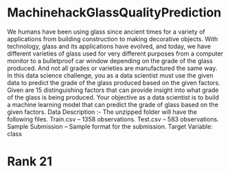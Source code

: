 # MachinehackGlassQualityPrediction
We humans have been using glass since ancient times for a variety of applications from building construction to making decorative objects. With technology, glass and its applications have evolved, and today, we have different varieties of glass used for very different purposes from a computer monitor to a bulletproof car window depending on the grade of the glass produced. And not all grades or varieties are manufactured the same way. In this data science challenge, you as a data scientist must use the given data to predict the grade of the glass produced based on the given factors.  Given are 15 distinguishing factors that can provide insight into what grade of the glass is being produced. Your objective as a data scientist is to build a machine learning model that can predict the grade of glass based on the given factors.  Data Description :- The unzipped folder will have the following files.  Train.csv – 1358 observations. Test.csv – 583 observations. Sample Submission – Sample format for the submission. Target Variable: class


# Rank 21
